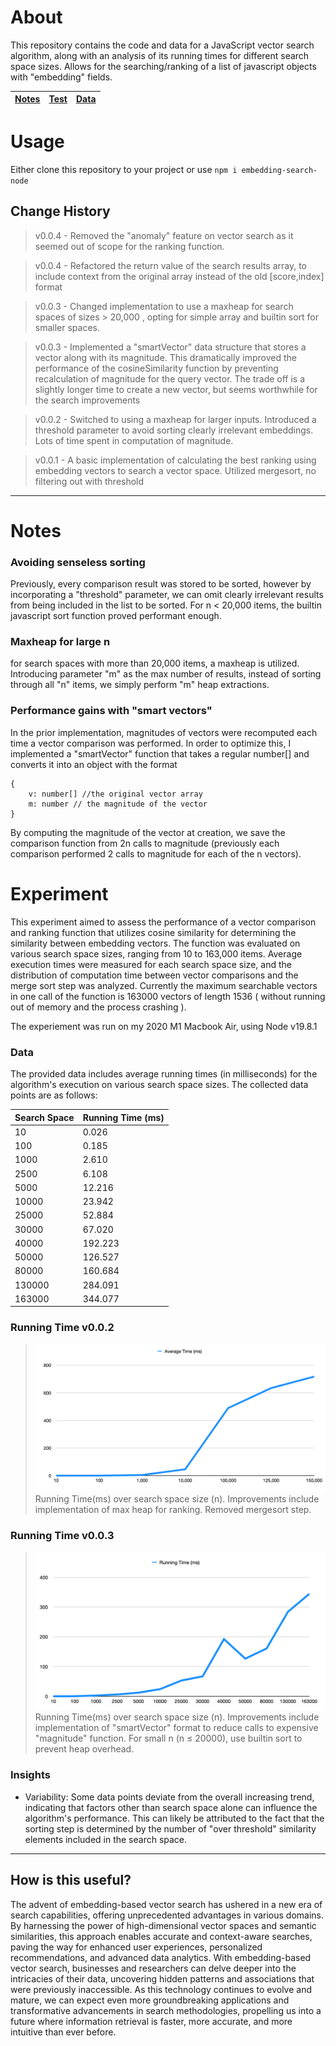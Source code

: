 

# About
This repository contains the code and data for a JavaScript vector search algorithm, along with an analysis of its running times for different search space sizes. Allows for the searching/ranking of a list of javascript objects with "embedding" fields. 

| [Notes](#notes) | [Test](#experiment) | [Data](#data)
|-----------------|---------------------|--------------|


# Usage 
Either clone this repository to your project or use 
`npm i embedding-search-node`




## Change History
> v0.0.4 - Removed the "anomaly" feature on vector search as it seemed out of scope for the ranking function.

> v0.0.4 - Refactored the return value of the search results array, to include context from the original array instead of the old [score,index] format

> v0.0.3 - Changed implementation to use a maxheap for search spaces of sizes > 20,000 , opting for simple array and builtin sort for smaller spaces. 

> v0.0.3 - Implemented a "smartVector" data structure that stores a vector along with its magnitude. This dramatically improved the performance of the cosineSimilarity function by preventing recalculation of magnitude for the query vector. The trade off is a slightly longer time to create a new vector, but seems worthwhile for the search improvements

> v0.0.2 - Switched to using a maxheap for larger inputs. Introduced a threshold parameter to avoid sorting clearly irrelevant embeddings. Lots of time spent in computation of magnitude. 

> v0.0.1 - A basic implementation of calculating the best ranking using embedding vectors to search a vector space. Utilized mergesort, no filtering out with threshold



---


# Notes
### Avoiding senseless sorting 
Previously, every comparison result was stored to be sorted, however by incorporating a "threshold" parameter, we can omit clearly irrelevant results from being included in the list to be sorted. For n < 20,000 items, the builtin javascript sort function proved performant enough. 

### Maxheap for large n
for search spaces with more than 20,000 items, a maxheap is utilized. Introducing parameter "m" as the max number of results, instead of sorting through all "n" items, we simply perform "m" heap extractions. 

### Performance gains with "smart vectors"
In the prior implementation, magnitudes of vectors were recomputed each time a vector comparison was performed. In order to optimize this, I implemented a "smartVector" function that takes a regular number[] and converts it into an object with the format
```
{
    v: number[] //the original vector array
    m: number // the magnitude of the vector 
}
```

By computing the magnitude of the vector at creation, we save the comparison function from 2n calls to magnitude (previously each comparison performed 2 calls to magnitude for each of the n vectors). 




# Experiment
This experiment aimed to assess the performance of a vector comparison and ranking function that utilizes cosine similarity for determining the similarity between embedding vectors. The function was evaluated on various search space sizes, ranging from 10 to 163,000 items. Average execution times were measured for each search space size, and the distribution of computation time between vector comparisons and the merge sort step was analyzed. Currently the maximum searchable vectors in one call of the function is 163000 vectors of length 1536 ( without running out of memory and the process crashing ). 

The experiement was run on my 2020 M1 Macbook Air, using Node v19.8.1


### Data

The provided data includes average running times (in milliseconds) for the algorithm's execution on various search space sizes. The collected data points are as follows:

| Search Space | Running Time (ms) |
|--------------|------------------|
|     10       |     0.026        |
|     100      |     0.185        |
|    1000      |     2.610        |
|    2500      |     6.108        |
|    5000      |     12.216       |
|   10000      |     23.942       |
|   25000      |     52.884       |
|   30000      |     67.020       |
|   40000      |     192.223      |
|   50000      |     126.527      |
|   80000      |     160.684      |
|   130000     |     284.091      |
|   163000     |     344.077      |




### Running Time v0.0.2
>![Version 0.0.2](https://github.com/andrewbloese-00/embedding-search-node/blob/main/test/tables/optimized_v1.png?raw=true) Running Time(ms) over search space size (n). Improvements include implementation of max heap for ranking. Removed mergesort step. 

### Running Time v0.0.3
>![Version 0.0.3](https://github.com/andrewbloese-00/embedding-search-node/blob/main/test/tables/experiment_graph_v2.png?raw=true) Running Time(ms) over search space size (n). Improvements include implementation of "smartVector" format to reduce calls to expensive "magnitude" function. For small n (n ≤ 20000), use builtin sort to prevent heap overhead. 

### Insights

* Variability: Some data points deviate from the overall increasing trend, indicating that factors other than search space alone can influence the algorithm's performance. This can likely be attributed to the fact that the sorting step is determined by the number of "over threshold" similarity elements included in the search space.


--- 

## How is this useful? 
The advent of embedding-based vector search has ushered in a new era of search capabilities, offering unprecedented advantages in various domains. By harnessing the power of high-dimensional vector spaces and semantic similarities, this approach enables accurate and context-aware searches, paving the way for enhanced user experiences, personalized recommendations, and advanced data analytics. With embedding-based vector search, businesses and researchers can delve deeper into the intricacies of their data, uncovering hidden patterns and associations that were previously inaccessible. As this technology continues to evolve and mature, we can expect even more groundbreaking applications and transformative advancements in search methodologies, propelling us into a future where information retrieval is faster, more accurate, and more intuitive than ever before.

